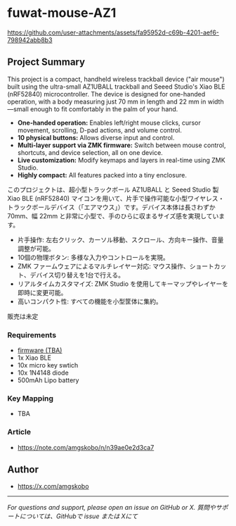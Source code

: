 # fuwat-mouse-AZ1 

https://github.com/user-attachments/assets/fa95952d-c69b-4201-aef6-798942abb8b3

## Project Summary

This project is a compact, handheld wireless trackball device ("air mouse") built using the ultra-small AZ1UBALL trackball and Seeed Studio's Xiao BLE (nRF52840) microcontroller. The device is designed for one-handed operation, with a body measuring just 70 mm in length and 22 mm in width—small enough to fit comfortably in the palm of your hand.

- **One-handed operation:** Enables left/right mouse clicks, cursor movement, scrolling, D-pad actions, and volume control.
- **10 physical buttons:** Allows diverse input and control.
- **Multi-layer support via ZMK firmware:** Switch between mouse control, shortcuts, and device selection, all on one device.
- **Live customization:** Modify keymaps and layers in real-time using ZMK Studio.
- **Highly compact:** All features packed into a tiny enclosure.

このプロジェクトは、超小型トラックボール AZ1UBALL と Seeed Studio 製 Xiao BLE (nRF52840) マイコンを用いて、片手で操作可能な小型ワイヤレス・トラックボールデバイス（「エアマウス」）です。デバイス本体は長さわずか 70mm、幅 22mm と非常に小型で、手のひらに収まるサイズ感を実現しています。
- 片手操作: 左右クリック、カーソル移動、スクロール、方向キー操作、音量調整が可能。
- 10個の物理ボタン: 多様な入力やコントロールを実現。
- ZMK ファームウェアによるマルチレイヤー対応: マウス操作、ショートカット、デバイス切り替えを1台で行える。
- リアルタイムカスタマイズ: ZMK Studio を使用してキーマップやレイヤーを即時に変更可能。
- 高いコンパクト性: すべての機能を小型筐体に集約。

販売は未定

### Requirements

- [firmware (TBA) ](https://github.com/amgskobo/config-fuwat-mouse)
- 1x Xiao BLE
- 10x micro key swtich
- 10x 1N4148 diode
- 500mAh Lipo battery

### Key Mapping

- TBA
  
### Article

- https://note.com/amgskobo/n/n39ae0e2d3ca7

## Author

- https://x.com/amgskobo

---

*For questions and support, please open an issue on GitHub or X.
質問やサポートについては、GitHubで issue または Xにて*
